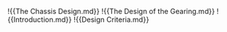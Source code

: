 !{{The Chassis Design.md}} !{{The Design of the Gearing.md}} !{{Introduction.md}} !{{Design Criteria.md}}

